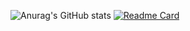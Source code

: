 ![Anurag's GitHub stats](https://github-readme-stats.vercel.app/api?username=alimuhammedak&show_icons=true&theme=radical)
[![Readme Card](https://github-readme-stats.vercel.app/api/pin/?username=alimuhammedak&repo=github-readme-stats)](https://github.com/alimuhammedak/OgrenciSecim)

